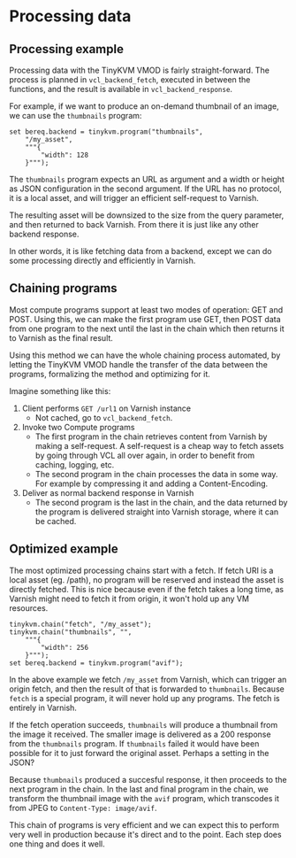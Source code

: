 # Processing data

## Processing example

Processing data with the TinyKVM VMOD is fairly straight-forward. The process is planned in `vcl_backend_fetch`, executed in between the functions, and the result is available in `vcl_backend_response`.

For example, if we want to produce an on-demand thumbnail of an image, we can use the `thumbnails` program:

```vcl
set bereq.backend = tinykvm.program("thumbnails",
	"/my_asset",
	"""{
		"width": 128
	}""");
```

The `thumbnails` program expects an URL as argument and a width or height as JSON configuration in the second argument. If the URL has no protocol, it is a local asset, and will trigger an efficient self-request to Varnish.

The resulting asset will be downsized to the size from the query parameter, and then returned to back Varnish. From there it is just like any other backend response.

In other words, it is like fetching data from a backend, except we can do some processing directly and efficiently in Varnish.

## Chaining programs

Most compute programs support at least two modes of operation: GET and POST. Using this, we can make the first program use GET, then POST data from one program to the next until the last in the chain which then returns it to Varnish as the final result.

Using this method we can have the whole chaining process automated, by letting the TinyKVM VMOD handle the transfer of the data between the programs, formalizing the method and optimizing for it.

Imagine something like this:
1. Client performs `GET /url1` on Varnish instance
	- Not cached, go to `vcl_backend_fetch`.
2. Invoke two Compute programs
    - The first program in the chain retrieves content from Varnish by making a self-request. A self-request is a cheap way to fetch assets by going through VCL all over again, in order to benefit from caching, logging, etc.
	- The second program in the chain processes the data in some way. For example by compressing it and adding a Content-Encoding.
3. Deliver as normal backend response in Varnish
	- The second program is the last in the chain, and the data returned by the program is delivered straight into Varnish storage, where it can be cached.

## Optimized example

The most optimized processing chains start with a fetch. If fetch URI is a local asset (eg. /path), no program will be reserved and instead the asset is directly fetched. This is nice because even if the fetch takes a long time, as Varnish might need to fetch it from origin, it won't hold up any VM resources.

```vcl
tinykvm.chain("fetch", "/my_asset");
tinykvm.chain("thumbnails", "",
	"""{
		"width": 256
	}""");
set bereq.backend = tinykvm.program("avif");
```

In the above example we fetch `/my_asset` from Varnish, which can trigger an origin fetch, and then the result of that is forwarded to `thumbnails`. Because `fetch` is a special program, it will never hold up any programs. The fetch is entirely in Varnish.

If the fetch operation succeeds, `thumbnails` will produce a thumbnail from the image it received. The smaller image is delivered as a 200 response from the `thumbnails` program. If `thumbnails` failed it would have been possible for it to just forward the original asset. Perhaps a setting in the JSON?

Because `thumbnails` produced a succesful response, it then proceeds to the next program in the chain. In the last and final program in the chain, we transform the thumbnail image with the `avif` program, which transcodes it from JPEG to `Content-Type: image/avif`.

This chain of programs is very efficient and we can expect this to perform very well in production because it's direct and to the point. Each step does one thing and does it well.
